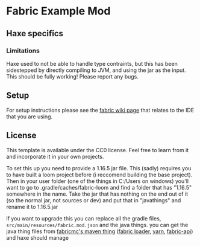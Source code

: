 # Fabric Example Mod

## Haxe specifics
### Limitations

Haxe used to not be able to handle type contraints, but this has been sidestepped by directly compiling to JVM, and using the jar as the input. This should be fully working! Please report any bugs. 
## Setup

For setup instructions please see the [fabric wiki page](https://fabricmc.net/wiki/tutorial:setup) that relates to the IDE that you are using.


## License

This template is available under the CC0 license. Feel free to learn from it and incorporate it in your own projects.

To set this up you need to provide a 1.16.5 jar file. This (sadly) requires you to have built a loom project before (i reccomend building the base project).
Then in your user folder (one of the things in C:/Users on windows) you'll want to go to .gradle/caches/fabric-loom and find a folder that has "1.16.5" somewhere in the name. Take the jar that has nothing on the end out of it (so the normal jar, not sources or dev) and put that in "javathings" and rename it to 1.16.5.jar

if you want to upgrade this you can replace all the gradle files, `src/main/resources/fabric.mod.json` and the java things. you can get the java thing files from [fabricmc's maven thing](https://maven.fabricmc.net/) ([fabric loader](https://maven.fabricmc.net/net/fabricmc/fabric-loader/), [yarn](https://maven.fabricmc.net/net/fabricmc/yarn/), [fabric-api](https://maven.fabricmc.net/net/fabricmc/fabric-api/fabric-api/)) and haxe should manage
